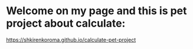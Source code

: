 # Welcome on my page and this is pet project about calculate:
https://shkirenkoroma.github.io/calculate-pet-project
